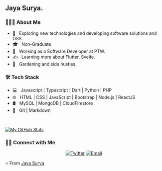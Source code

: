 <h2>Jaya Surya.</h2>

<h3> 👨🏻‍💻 About Me </h3>

- 🤔 &nbsp; Exploring new technologies and developing software solutions and OSS.
- 🎓 &nbsp; Non-Graduate
- 💼 &nbsp; Working as a Software Developer at PTW.
- ✍️ &nbsp; Learning more about Flutter, Svelte.
- 🌱 &nbsp; Gardening and side hustles.

<h3>🛠 Tech Stack</h3>

- 💻 &nbsp; Javascript | Typescript | Dart | Python | PHP
- 🌐 &nbsp; HTML | CSS | JavaScript | Bootstrap | Node.js | ReactJS
- 🛢 &nbsp; MySQL | MongoDB | CloudFirestore
- 🔧 &nbsp; Git | Markdown 

<br/>

[![My GitHub Stats](https://github-readme-stats.vercel.app/api?username=jsuryahyd&show_icons=true)](https://github.com/jsuryahyd)

<h3> 🤝🏻 Connect with Me </h3>

<p align="center">
<a href="https://twitter.com/jaysuryahyd"><img alt="Twitter" src="https://img.shields.io/badge/twitter-jaysuryahyd-blue?style=flat-square&logo=twitter"></a>
<a href="mailto:jaysuryahyd@gmail.com"><img alt="Email" src="https://img.shields.io/badge/Email-jaysuryahyd@gmail.com-blue?style=flat-square&logo=gmail"></a>
</p>

⭐️ From [Jaya Surya](https://github.com/jsuryahyd)
